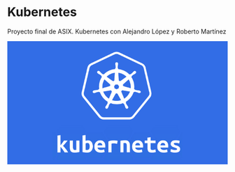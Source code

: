# Kubernetes
Proyecto final de ASIX. Kubernetes con Alejandro López y Roberto Martínez

![](images/kubernetes.png)
